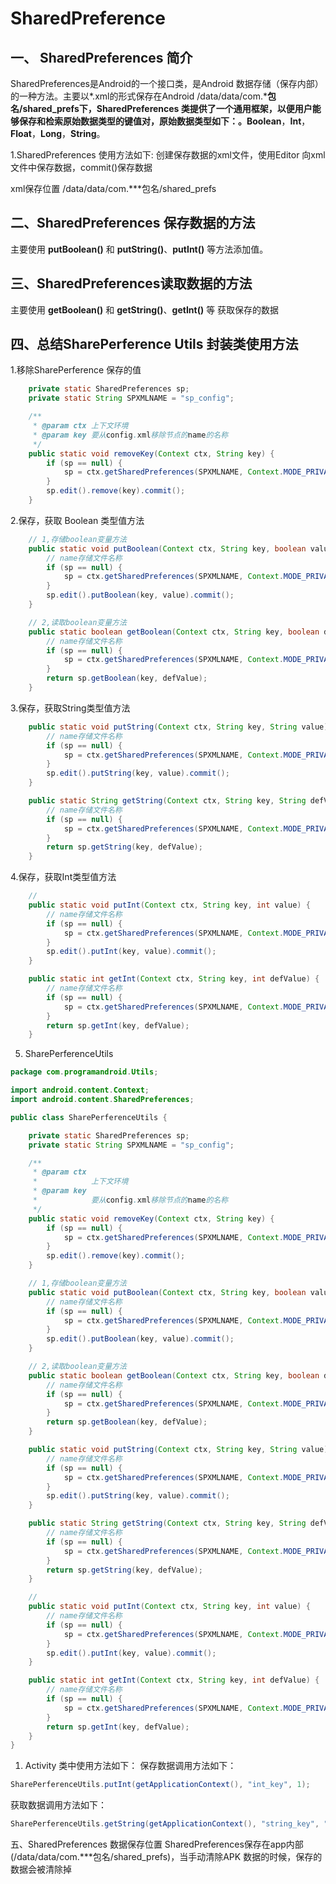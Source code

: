 # SharedPreference

## 一、 SharedPreferences 简介
SharedPreferences是Android的一个接口类，是Android 数据存储（保存内部）的一种方法。主要以*.xml的形式保存在Android /data/data/com.***包名/shared_prefs下，SharedPreferences 类提供了一个通用框架，以便用户能够保存和检索原始数据类型的键值对，原始数据类型如下：。Boolean**，**Int**，**Float**，**Long**，**String**。

1.SharedPreferences 使用方法如下:
创建保存数据的xml文件，使用Editor 向xml文件中保存数据，commit()保存数据

xml保存位置
/data/data/com.***包名/shared_prefs

## 二、SharedPreferences 保存数据的方法
主要使用 **putBoolean()** 和 **putString()**、**putInt()** 等方法添加值。

## 三、SharedPreferences读取数据的方法
主要使用 **getBoolean()** 和 **getString()**、**getInt()** 等 获取保存的数据

## 四、总结SharePerference Utils 封装类使用方法

1.移除SharePerference 保存的值

``` java
    private static SharedPreferences sp;
    private static String SPXMLNAME = "sp_config";

    /**
     * @param ctx 上下文环境
     * @param key 要从config.xml移除节点的name的名称
     */
    public static void removeKey(Context ctx, String key) {
        if (sp == null) {
            sp = ctx.getSharedPreferences(SPXMLNAME, Context.MODE_PRIVATE);
        }
        sp.edit().remove(key).commit();
    }
```

2.保存，获取 Boolean 类型值方法

``` java
    // 1,存储boolean变量方法
    public static void putBoolean(Context ctx, String key, boolean value) {
        // name存储文件名称
        if (sp == null) {
            sp = ctx.getSharedPreferences(SPXMLNAME, Context.MODE_PRIVATE);
        }
        sp.edit().putBoolean(key, value).commit();
    }

    // 2,读取boolean变量方法
    public static boolean getBoolean(Context ctx, String key, boolean defValue) {
        // name存储文件名称
        if (sp == null) {
            sp = ctx.getSharedPreferences(SPXMLNAME, Context.MODE_PRIVATE);
        }
        return sp.getBoolean(key, defValue);
    }
```

3.保存，获取String类型值方法
``` java
    public static void putString(Context ctx, String key, String value) {
        // name存储文件名称
        if (sp == null) {
            sp = ctx.getSharedPreferences(SPXMLNAME, Context.MODE_PRIVATE);
        }
        sp.edit().putString(key, value).commit();
    }

    public static String getString(Context ctx, String key, String defValue) {
        // name存储文件名称
        if (sp == null) {
            sp = ctx.getSharedPreferences(SPXMLNAME, Context.MODE_PRIVATE);
        }
        return sp.getString(key, defValue);
    }
```

4.保存，获取Int类型值方法

``` java
    //
    public static void putInt(Context ctx, String key, int value) {
        // name存储文件名称
        if (sp == null) {
            sp = ctx.getSharedPreferences(SPXMLNAME, Context.MODE_PRIVATE);
        }
        sp.edit().putInt(key, value).commit();
    }

    public static int getInt(Context ctx, String key, int defValue) {
        // name存储文件名称
        if (sp == null) {
            sp = ctx.getSharedPreferences(SPXMLNAME, Context.MODE_PRIVATE);
        }
        return sp.getInt(key, defValue);
    }
```

5. SharePerferenceUtils
``` java
package com.programandroid.Utils;

import android.content.Context;
import android.content.SharedPreferences;

public class SharePerferenceUtils {

    private static SharedPreferences sp;
    private static String SPXMLNAME = "sp_config";

    /**
     * @param ctx
     *            上下文环境
     * @param key
     *            要从config.xml移除节点的name的名称
     */
    public static void removeKey(Context ctx, String key) {
        if (sp == null) {
            sp = ctx.getSharedPreferences(SPXMLNAME, Context.MODE_PRIVATE);
        }
        sp.edit().remove(key).commit();
    }

    // 1,存储boolean变量方法
    public static void putBoolean(Context ctx, String key, boolean value) {
        // name存储文件名称
        if (sp == null) {
            sp = ctx.getSharedPreferences(SPXMLNAME, Context.MODE_PRIVATE);
        }
        sp.edit().putBoolean(key, value).commit();
    }

    // 2,读取boolean变量方法
    public static boolean getBoolean(Context ctx, String key, boolean defValue) {
        // name存储文件名称
        if (sp == null) {
            sp = ctx.getSharedPreferences(SPXMLNAME, Context.MODE_PRIVATE);
        }
        return sp.getBoolean(key, defValue);
    }

    public static void putString(Context ctx, String key, String value) {
        // name存储文件名称
        if (sp == null) {
            sp = ctx.getSharedPreferences(SPXMLNAME, Context.MODE_PRIVATE);
        }
        sp.edit().putString(key, value).commit();
    }

    public static String getString(Context ctx, String key, String defValue) {
        // name存储文件名称
        if (sp == null) {
            sp = ctx.getSharedPreferences(SPXMLNAME, Context.MODE_PRIVATE);
        }
        return sp.getString(key, defValue);
    }

    //
    public static void putInt(Context ctx, String key, int value) {
        // name存储文件名称
        if (sp == null) {
            sp = ctx.getSharedPreferences(SPXMLNAME, Context.MODE_PRIVATE);
        }
        sp.edit().putInt(key, value).commit();
    }

    public static int getInt(Context ctx, String key, int defValue) {
        // name存储文件名称
        if (sp == null) {
            sp = ctx.getSharedPreferences(SPXMLNAME, Context.MODE_PRIVATE);
        }
        return sp.getInt(key, defValue);
    }
}
```

1. Activity 类中使用方法如下：
保存数据调用方法如下：

``` java 
SharePerferenceUtils.putInt(getApplicationContext(), "int_key", 1);
```

获取数据调用方法如下：
```java 
SharePerferenceUtils.getString(getApplicationContext(), "string_key", "default_values");
```
五、SharedPreferences 数据保存位置
SharedPreferences保存在app内部(/data/data/com.***包名/shared_prefs)，当手动清除APK 数据的时候，保存的数据会被清除掉

